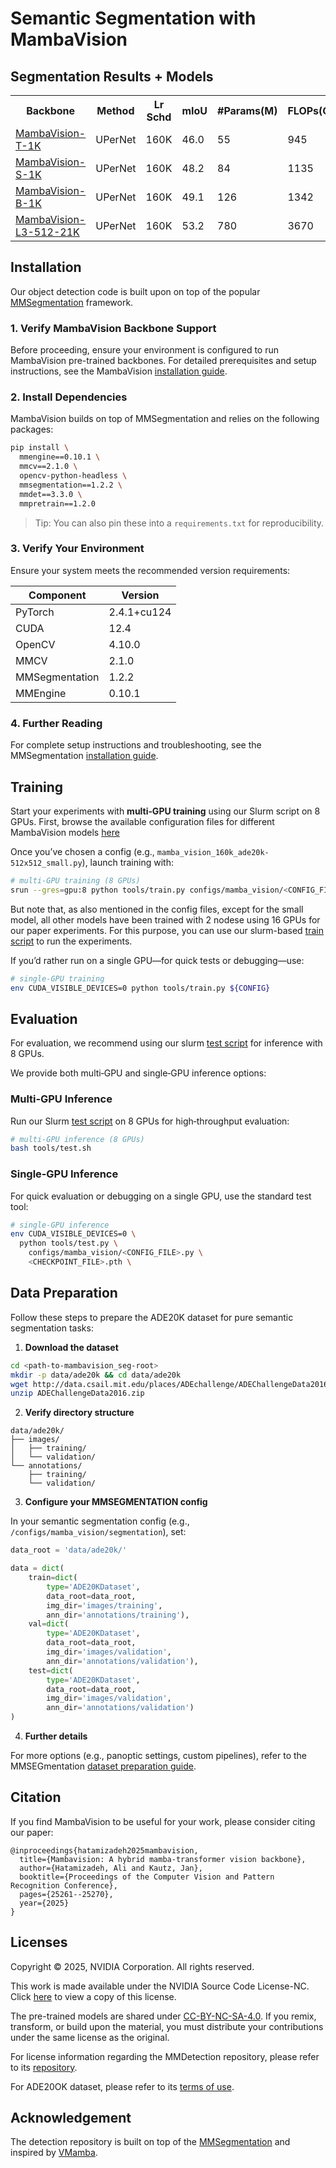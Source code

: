 # Semantic Segmentation with MambaVision

##  Segmentation Results + Models 

<table>
  <tr>
    <th>Backbone</th>
    <th>Method</th>
    <th>Lr Schd</th>
    <th>mIoU</th>
    <th>#Params(M)</th>
    <th>FLOPs(G)</th>
    <th>Config</th>
    <th>Log</th>
    <th>Model Ckpt</th>
  </tr>

<tr>
    <td><a href="https://huggingface.co/nvidia/MambaVision-T-1K">MambaVision-T-1K</a></td>
    <td>UPerNet</td>
    <td>160K</td>
    <td>46.0</td>
    <td>55</td>
    <td>945</td>
    <td><a href="https://github.com/NVlabs/MambaVision/blob/main/semantic_segmentation/configs/mamba_vision/mamba_vision_160k_ade20k-512x512_tiny.py">config</a></td>
    <td><a href="https://github.com/NVlabs/MambaVision/blob/main/semantic_segmentation/tools/logs/mamba_vision_160k_ade20k-512x512_tiny.log">log</a></td>
    <td><a href="https://huggingface.co/nvidia/mamba_vision_160k_ade20k-512x512_tiny/resolve/main/mamba_vision_160k_ade20k-512x512_tiny.pth">model</a></td>
</tr>


<tr>
    <td><a href="https://huggingface.co/nvidia/MambaVision-S-1K">MambaVision-S-1K</a></td>
    <td>UPerNet</td>
    <td>160K</td>
    <td>48.2</td>
    <td>84</td>
    <td>1135</td>
    <td><a href="https://github.com/NVlabs/MambaVision/blob/main/semantic_segmentation/configs/mamba_vision/mamba_vision_160k_ade20k-512x512_small.py">config</a></td>
    <td><a href="https://github.com/NVlabs/MambaVision/blob/main/semantic_segmentation/tools/logs/mamba_vision_160k_ade20k-512x512_small.log">log</a></td>
    <td><a href="https://huggingface.co/nvidia/mamba_vision_160k_ade20k-512x512_small/resolve/main/mamba_vision_160k_ade20k-512x512_small.pth">model</a></td>
</tr>

<tr>
    <td><a href="https://huggingface.co/nvidia/MambaVision-B-1K">MambaVision-B-1K</a></td>
    <td>UPerNet</td>
    <td>160K</td>
    <td>49.1</td>
    <td>126</td>
    <td>1342</td>
    <td><a href="https://github.com/NVlabs/MambaVision/blob/main/semantic_segmentation/configs/mamba_vision/mamba_vision_160k_ade20k-512x512_base.py">config</a></td>
    <td><a href="https://github.com/NVlabs/MambaVision/blob/main/semantic_segmentation/tools/logs/mamba_vision_160k_ade20k-512x512_base.log">log</a></td>
    <td><a href="https://huggingface.co/nvidia/mamba_vision_160k_ade20k-512x512_base/resolve/main/mamba_vision_160k_ade20k-512x512_base.pth">model</a></td>
</tr>


<tr>
    <td><a href="https://huggingface.co/nvidia/MambaVision-L3-512-21K">MambaVision-L3-512-21K</a></td>
    <td>UPerNet</td>
    <td>160K</td>
    <td>53.2</td>
    <td>780</td>
    <td>3670</td>
    <td><a href="https://github.com/NVlabs/MambaVision/blob/main/semantic_segmentation/configs/mamba_vision/mamba_vision_160k_ade20k-640x640_l3_21k.py">config</a></td>
    <td><a href="https://github.com/NVlabs/MambaVision/blob/main/semantic_segmentation/tools/logs/mamba_vision_160k_ade20k-640x640_l3_21k.log">log</a></td>
    <td><a href="https://huggingface.co/nvidia/mamba_vision_160k_ade20k-640x640_l3_21k/resolve/main/mamba_vision_160k_ade20k-640x640_l3_21k.pth">model</a></td>
</tr>


</table>

## Installation

Our object detection code is built upon on top of the popular [MMSegmentation](https://github.com/open-mmlab/mmsegmentation) framework. 

### 1. Verify MambaVision Backbone Support

Before proceeding, ensure your environment is configured to run MambaVision pre-trained backbones. For detailed prerequisites and setup instructions, see the MambaVision [installation guide](https://github.com/NVlabs/MambaVision/tree/main#Installation).

### 2. Install Dependencies

MambaVision builds on top of MMSegmentation and relies on the following packages:

```bash
pip install \
  mmengine==0.10.1 \
  mmcv==2.1.0 \
  opencv-python-headless \
  mmsegmentation==1.2.2 \
  mmdet==3.3.0 \
  mmpretrain==1.2.0
```

> Tip: You can also pin these into a `requirements.txt` for reproducibility.

### 3. Verify Your Environment

Ensure your system meets the recommended version requirements:

| Component   | Version     |
| ----------- | ----------- |
| PyTorch     | 2.4.1+cu124 |
| CUDA        | 12.4        |
| OpenCV      | 4.10.0      |
| MMCV        | 2.1.0       |
| MMSegmentation | 1.2.2       |
| MMEngine    | 0.10.1      |

### 4. Further Reading

For complete setup instructions and troubleshooting, see the MMSegmentation [installation guide](https://github.com/open-mmlab/mmsegmentation/blob/main/docs/en/get_started.md#installation).


## Training

Start your experiments with **multi‑GPU training** using our Slurm script on 8 GPUs. First, browse the available configuration files for different MambaVision models [here](https://github.com/NVlabs/MambaVision/tree/main/semantic_segmentation/configs/mamba_vision)

Once you’ve chosen a config (e.g., `mamba_vision_160k_ade20k-512x512_small.py`), launch training with:

```bash
# multi‑GPU training (8 GPUs)
srun --gres=gpu:8 python tools/train.py configs/mamba_vision/<CONFIG_FILE>.py
```

But note that, as also mentioned in the config files, except for the small model, all other models have been trained with 2 nodese using 16 GPUs for our paper experiments. For this purpose, you can use our slurm-based [train script](https://github.com/NVlabs/MambaVision/blob/main/semantic_segmentation/tools/mamba_vision_160k_ade20k-512x512_tiny.sh) to run the experiments.


If you’d rather run on a single GPU—for quick tests or debugging—use:

```bash
# single‑GPU training
env CUDA_VISIBLE_DEVICES=0 python tools/train.py ${CONFIG}
```


## Evaluation

For evaluation, we recommend using our slurm [test script](https://github.com/NVlabs/MambaVision/blob/main/semantic_segmentation/tools/test.sh) for inference with 8 GPUs. 


We provide both multi‑GPU and single‑GPU inference options:

### Multi‑GPU Inference

Run our Slurm [test script](https://github.com/NVlabs/MambaVision/blob/main/semantic_segmentation/tools/test.sh) on 8 GPUs for high‑throughput evaluation:

```bash
# multi‑GPU inference (8 GPUs)
bash tools/test.sh
```

### Single‑GPU Inference

For quick evaluation or debugging on a single GPU, use the standard test tool:

```bash
# single‑GPU inference
env CUDA_VISIBLE_DEVICES=0 \
  python tools/test.py \
    configs/mamba_vision/<CONFIG_FILE>.py \
    <CHECKPOINT_FILE>.pth \
```


## Data Preparation

Follow these steps to prepare the ADE20K dataset for pure semantic segmentation tasks:

1. **Download the dataset**

```bash
cd <path-to-mambavision_seg-root>
mkdir -p data/ade20k && cd data/ade20k
wget http://data.csail.mit.edu/places/ADEchallenge/ADEChallengeData2016.zip
unzip ADEChallengeData2016.zip
```

2. **Verify directory structure**

```
data/ade20k/
├── images/
│   ├── training/
│   └── validation/
└── annotations/
    ├── training/
    └── validation/
```

3. **Configure your MMSEGMENTATION config**

In your semantic segmentation config (e.g., `/configs/mamba_vision/segmentation`), set:

```python
data_root = 'data/ade20k/'

data = dict(
    train=dict(
        type='ADE20KDataset',
        data_root=data_root,
        img_dir='images/training',
        ann_dir='annotations/training'),
    val=dict(
        type='ADE20KDataset',
        data_root=data_root,
        img_dir='images/validation',
        ann_dir='annotations/validation'),
    test=dict(
        type='ADE20KDataset',
        data_root=data_root,
        img_dir='images/validation',
        ann_dir='annotations/validation')
)
```

4. **Further details**

For more options (e.g., panoptic settings, custom pipelines), refer to the MMSEGmentation [dataset preparation guide](https://github.com/open-mmlab/mmsegmentation/blob/master/docs/en/dataset_prepare.md).



## Citation

If you find MambaVision to be useful for your work, please consider citing our paper: 

```
@inproceedings{hatamizadeh2025mambavision,
  title={Mambavision: A hybrid mamba-transformer vision backbone},
  author={Hatamizadeh, Ali and Kautz, Jan},
  booktitle={Proceedings of the Computer Vision and Pattern Recognition Conference},
  pages={25261--25270},
  year={2025}
}
```

## Licenses

Copyright © 2025, NVIDIA Corporation. All rights reserved.

This work is made available under the NVIDIA Source Code License-NC. Click [here](LICENSE) to view a copy of this license.

The pre-trained models are shared under [CC-BY-NC-SA-4.0](https://creativecommons.org/licenses/by-nc-sa/4.0/). If you remix, transform, or build upon the material, you must distribute your contributions under the same license as the original.

For license information regarding the MMDetection repository, please refer to its [repository](https://github.com/open-mmlab/mmsegmentation).

For ADE20OK dataset, please refer to its [terms of use](https://ade20k.csail.mit.edu/terms/).


## Acknowledgement
The detection repository is built on top of the [MMSegmentation](https://github.com/open-mmlab/mmsegmentation) and inspired by [VMamba](https://github.com/MzeroMiko/VMamba/tree/main/segmentation). 
